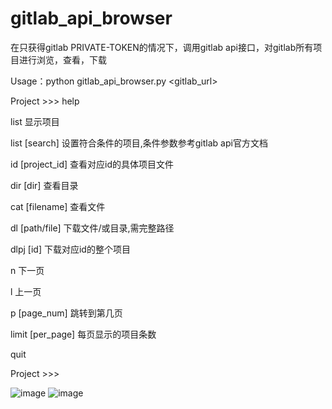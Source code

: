 # gitlab_api_browser
在只获得gitlab PRIVATE-TOKEN的情况下，调用gitlab api接口，对gitlab所有项目进行浏览，查看，下载

Usage：python gitlab_api_browser.py  <gitlab_url>  <private-token>
  
Project  >>> help

list 显示项目

list [search] 设置符合条件的项目,条件参数参考gitlab api官方文档

id [project_id] 查看对应id的具体项目文件

dir [dir] 查看目录

cat [filename] 查看文件

dl [path/file] 下载文件/或目录,需完整路径

dlpj [id] 下载对应id的整个项目

n 下一页

l 上一页

p [page_num] 跳转到第几页

limit [per_page] 每页显示的项目条数

quit

Project  >>>
  
   
![image](https://github.com/ic3s3137/gitlab_api_browser/blob/master/1.png)
![image](https://github.com/ic3s3137/gitlab_api_browser/blob/master/2.png)
